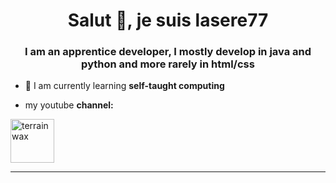 <h1 align="center">Salut 👋, je suis lasere77</h1> 
<h3 align="center">I am an apprentice developer, I mostly develop in java and python and more rarely in html/css</h3>  
  
- 🌱 I am currently learning **self-taught computing**    

-  my youtube **channel:**
 
<a href="https://www.youtube.com/channel/UC8V98QKWEdGA262EjE6LFVg/videos" target="blank"><img align="center" src="https://lasere77.github.io/firefox-shortcut/img/yt.png" alt="terrainwax" height="70" width="70" /></a> 


---  
